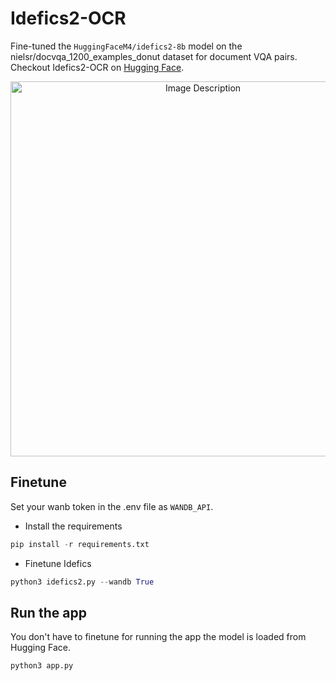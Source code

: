 # Idefics2-OCR

Fine-tuned the ```HuggingFaceM4/idefics2-8b``` model on the nielsr/docvqa_1200_examples_donut dataset for document VQA pairs. Checkout Idefics2-OCR on [Hugging Face](https://huggingface.co/smishr-18/Idefics2-OCR).

<p align="center">
  <img src="https://github.com/user-attachments/assets/0adba18a-afad-42e8-b9c7-50d4fec2a84a" alt="Image Description" width="600"/>
</p>


## Finetune

Set your wanb token in the .env file as ```WANDB_API```. 

* Install the requirements
```Python
pip install -r requirements.txt
```

* Finetune Idefics
```Python
python3 idefics2.py --wandb True
```
## Run the app
You don't have to finetune for running the app the model is loaded from Hugging Face.
```Python
python3 app.py
```


